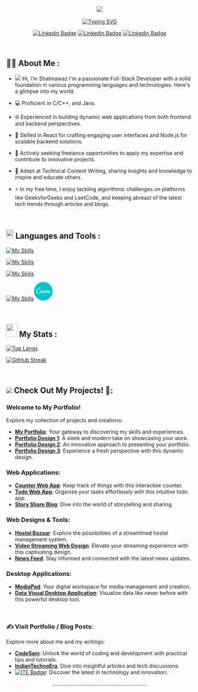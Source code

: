 <div id="header" align="center">
  <img src="https://media.tenor.com/CeDk6XdCgOUAAAAi/develop-web.gif" width="160" />
</div>  


<div id="badges" align="center">
 
[![Typing SVG](https://readme-typing-svg.demolab.com?font=Fira+Code&duration=2500&pause=1000&color=16C5F7&center=true&width=435&lines=Welcome+to+My+GitHub+world;Explore+more+and+get+more+)](https://git.io/typing-svg)
  
 [![Linkedin Badge](https://img.shields.io/badge/LinkedIn-blue?style=for-the-badge&logo=linkedin&logoColor=white)](http://ca.linkedin.com/in/snawaza243) 
 [![Linkedin Badge](https://img.shields.io/badge/Twitter-blue?style=for-the-badge&logo=twitter&logoColor=white)](http://twitter.com/snawaza243)
 [![Linkedin Badge](https://img.shields.io/badge/YouTube-red?style=for-the-badge&logo=youtube&logoColor=white)](https://www.youtube.com/indiantechnoera) 
 

 
<img src="https://komarev.com/ghpvc/?username=your-github-username&style=flat-square&color=blue" alt=""/>
</div>


:man_technologist: About Me : 
---
- <img src="https://media.giphy.com/media/hvRJCLFzcasrR4ia7z/giphy.gif" width="20px" /> Hi, I’m Shahnawaz
I'm a passionate Full-Stack Developer with a solid foundation in various programming languages and technologies. Here's a glimpse into my world:

- 💻 Proficient in C/C++, and Java.
- 🌐 Experienced in building dynamic web applications from both frontend and backend perspectives.
- 🚀 Skilled in React for crafting engaging user interfaces and Node.js for scalable backend solutions.
- 💼 Actively seeking freelance opportunities to apply my expertise and contribute to innovative projects.
- 📝 Adept at Technical Content Writing, sharing insights and knowledge to inspire and educate others.
- ⚡ In my free time, I enjoy tackling algorithmic challenges on platforms like GeeksforGeeks and LeetCode, and keeping abreast of the latest tech trends through articles and blogs.


<br/>


<img src="https://d2xrkn56aw2rdo.cloudfront.net/icc/assets/Mobile/Loading_Blue.gif" width="20" height="25"/> Languages and Tools :
---
<div> 

[![My Skills](https://skillicons.dev/icons?i=c,cpp,cs,java,python&theme=light)](https://skillicons.dev)



[![My Skills](https://skills.thijs.gg/icons?i=html,css,js,react,sass,styledcomponents,materialui)](https://skills.thijs.gg)



[![My Skills](https://skills.thijs.gg/icons?i=nodejs,nextjs,express,php,laravel,mysql,mongodb,aws,firebase)](https://skills.thijs.gg)



[![My Skills](https://skills.thijs.gg/icons?i=xd,arduino,git,github,npm,androidstudio,docker,eclipse,vscode,visualstudio)](https://skills.thijs.gg)<img src="https://github.com/devicons/devicon/blob/master/icons/canva/canva-original.svg" title="Canva" alt="Canva" width="50" height="50"/>&nbsp;
</div>



<br/>



<img src="https://media.baamboozle.com/uploads/images/515066/1672495100_159072_gif-url.gif" width="30" height="35"/> My Stats :
---
<!--[![Top Langs](https://github-readme-stats.vercel.app/api/top-langs/?username=snawaza243&layout=compact&theme=tokyonight)](https://github.com/snawaza243/github-readme-stats)

![Shahnawaz's GitHub stats](https://github-readme-stats.vercel.app/api?username=snawaza243&show_icons=true&theme=tokyonight)
[![GitHub Streak](http://github-readme-streak-stats.herokuapp.com?user=snawaza243&theme=tokyonight&background=000000)](https://git.io/streak-stats)-->

[![Top Langs](https://github-readme-stats.vercel.app/api/top-langs/?username=snawaza243&layout=compact&theme=tokyonight)](https://github.com/snawaza243/github-readme-stats)

[![GitHub Streak](http://github-readme-streak-stats.herokuapp.com?user=snawaza243&theme=tokyonight&background=000000)](https://git.io/streak-stats)


<br/>



<img style="margin:-200;" src="https://cdn3.emoji.gg/emojis/blinkingeyes_4544.gif" width="25" /> Check Out My Projects! 🚀:
---

### Welcome to My Portfolio!

Explore my collection of projects and creations:

- [**My Portfolio**](https://github.com/snawaza243/react-portfolio): Your gateway to discovering my skills and experiences.
- [**Portfolio Design 1**](https://github.com/snawaza243/portfolio): A sleek and modern take on showcasing your work.
- [**Portfolio Design 2**](https://github.com/snawaza243/portfolio-design-2): An innovative approach to presenting your portfolio.
- [**Portfolio Design 3**](https://snawaza243.github.io/portfolio-design-1): Experience a fresh perspective with this dynamic design.

### Web Applications:

- [**Counter Web App**](https://snawaza243.github.io/react-state-counter/): Keep track of things with this interactive counter.
- [**Todo Web App**](https://snawaza243.github.io/react-todo-app/): Organize your tasks effortlessly with this intuitive todo app.
- [**Story Share Blog**](https://snawaza243.github.io/react-blog-app/): Dive into the world of storytelling and sharing.

### Web Designs & Tools:

- [**Hostel Bazaar**](https://github.com/snawaza243/hostelbazaar): Explore the possibilities of a streamlined hostel management system.
- [**Video Streaming Web Design**](https://github.com/snawaza243/react-netflix-clone): Elevate your streaming experience with this captivating design.
- [**News Feed**](https://github.com/snawaza243/news-feed): Stay informed and connected with the latest news updates.

### Desktop Applications:

- [**MediaPad**](https://github.com/snawaza243/MediaPad): Your digital workspace for media management and creation.
- [**Data Visual Desktop Application**](https://github.com/snawaza243/pydataview): Visualize data like never before with this powerful desktop tool.




<br/>



### :writing_hand: Visit Portfolio / Blog Posts:
Explore more about me and my writings:
- [**CodeSam**](https://www.codesam.in): Unlock the world of coding and development with practical tips and tutorials.
- [**IndianTechnoEra**](https://www.indiantechnoera.in): Dive into insightful articles and tech discussions.
- [![ITE Badge](https://custom-icon-badges.demolab.com/badge/custom-badge-blue.svg?logo=ite)](www.indiantechnoera.in): Discover the latest in technology and innovation.

 

<p align="center">................................................................</p>

